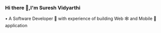 ### Hi there 👋,I'm Suresh Vidyarthi

• A Software Developer 🚀 with experience of building Web 🕸️ and Mobile 📱 application
